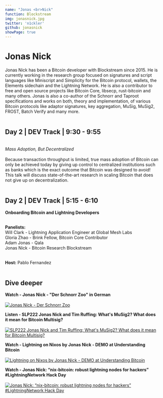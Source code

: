 ```yaml
---
name: "Jonas <br>Nick"
function: Blockstream
img: jonasnick.jpg
twitter: 'n1ckler'
github: jonasnick
showPage: true
---
```


# Jonas Nick
 
Jonas Nick has been a Bitcoin developer with Blockstream since 2015. He is currently working in the research group focused on signatures and script languages like Miniscript and Simplicity for the Bitcoin protocol, wallets, the Elements sidechain and the Lightning Network. He is also a contributor to free and open source projects like Bitcoin Core, libsecp, rust-bitcoin and many others. Jonas is also a co-author of the Schnorr and Taproot specifications and works on both, theory and implementation, of various Bitcoin protocols like adaptor signatures, key aggregation, MuSig, MuSig2, FROST, Batch Verify and many more.
<br><br>

## Day 2 | DEV Track | 9:30 - 9:55
<br>
<i>Mass Adoption, But Decentralized</i><br><br>
Because transaction throughput is limited, true mass adoption of Bitcoin can only be achieved today by giving up control to centralized institutions such as banks which is the exact outcome that Bitcoin was designed to avoid! This talk will discuss state-of-the-art research in scaling Bitcoin that does not give up on decentralization.<br><br>

## Day 2 | DEV Track | 5:15 - 6:10

<b>Onboarding Bitcoin and Lightning Developers</b><br><br>

<b>Panelists:</b><br>
Will Clark - Lightning Application Engineer at Global Mesh Labs<br>
Gloria Zhao - Brink Fellow, Bitcoin Core Contributor<br>
Adam Jonas - Qala<br>
Jonas Nick - Bitcoin Research Blockstream<br><br>

<b>Host:</b> Pablo Fernandez
<br><br>

## Dive deeper


<div class="grid grid-cols-2 gap-5">
<div class="p-3 my-2">

**Watch - Jonas Nick - "Der Schnorr Zoo" in German** <br><br>
[ ![Jonas Nick - Der Schnorr Zoo](/2021/content/jonas_zitadelle.png)](https://youtu.be/n9OWZq5z49I?t=3631/)
</div>

<div class="p-3 my-2">

**Listen - SLP222 Jonas Nick and Tim Ruffing: What's MuSig2? What does it mean for Bitcoin Multisig?** <br><br>
[ ![SLP222 Jonas Nick and Tim Ruffing: What's MuSig2? What does it mean for Bitcoin Multisig?](/2021/content/jonas_livera.png)](https://stephanlivera.com/episode/222/)
</div>

<div class="p-3 my-2">

**Watch - Lightning on Nixos by Jonas Nick - DEMO at Understanding Bitcoin** <br><br>
[ ![Lightning on Nixos by Jonas Nick - DEMO at Understanding Bitcoin](/2021/content/jonas_understanding.png)](https://www.youtube.com/watch?v=m0VmZPpxtLY/)
</div>

<div class="p-3 my-2">

**Watch - Jonas Nick: “nix-bitcoin: robust lightning nodes for hackers” #LightningNetwork Hack Day** <br><br>
[ ![Jonas Nick: “nix-bitcoin: robust lightning nodes for hackers” #LightningNetwork Hack Day](/2021/content/jonas_hackdays.png)](https://www.youtube.com/watch?v=oYnvvIyR8uA/)
</div>

</div>

<br>
